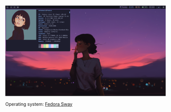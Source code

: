 ![](screenshots/neofetch.png)

Operating system: [Fedora Sway](https://fedoraproject.org/spins/sway/)
